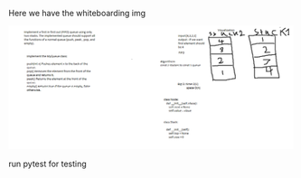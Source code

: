 Here we have the whiteboarding img 

![WhiteBoardingImg](../../../assets/whiteboardingstackandqueue.png)

run pytest for testing 